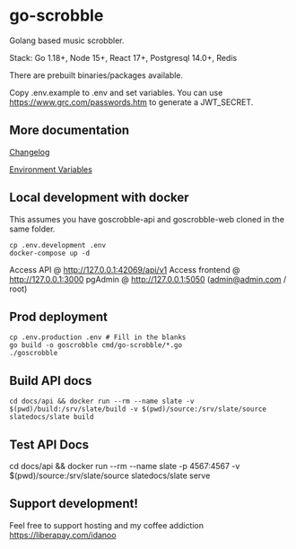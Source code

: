 # go-scrobble

Golang based music scrobbler.

Stack: Go 1.18+, Node 15+, React 17+, Postgresql 14.0+, Redis

There are prebuilt binaries/packages available.

Copy .env.example to .env and set variables. You can use https://www.grc.com/passwords.htm to generate a JWT_SECRET.

## More documentation
[Changelog](docs/changelog.md)

[Environment Variables](docs/config.md)

## Local development with docker
This assumes you have goscrobble-api and goscrobble-web cloned in the same folder.

    cp .env.development .env
    docker-compose up -d

Access API @ http://127.0.0.1:42069/api/v1
Access frontend @ http://127.0.0.1:3000
pgAdmin @ http://127.0.0.1:5050 (admin@admin.com / root)

## Prod deployment
    cp .env.production .env # Fill in the blanks
    go build -o goscrobble cmd/go-scrobble/*.go
    ./goscrobble

## Build API docs
    cd docs/api && docker run --rm --name slate -v $(pwd)/build:/srv/slate/build -v $(pwd)/source:/srv/slate/source slatedocs/slate build

## Test API Docs
   cd docs/api && docker run --rm --name slate -p 4567:4567 -v $(pwd)/source:/srv/slate/source slatedocs/slate serve

## Support development!
Feel free to support hosting and my coffee addiction https://liberapay.com/idanoo